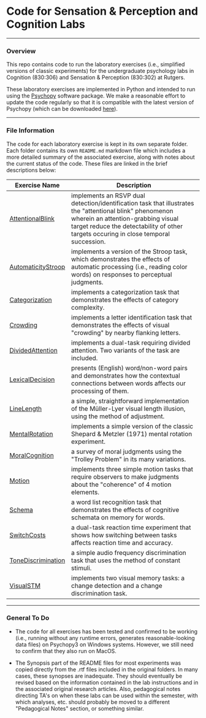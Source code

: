 # Code for Sensation & Perception and Cognition Labs
-----
### Overview

This repo contains code to run the laboratory exercises (i.e., simplified versions of classic experiments) for the undergraduate psychology labs in Cognition (830:306) and Sensation & Perception (830:302) at Rutgers.

These laboratory exercises are implemented in Python and intended to run using the [Psychopy](https://www.psychopy.org/) software package. We make a reasonable effort to update the code regularly so that it is compatible with the latest version of Psychopy (which can be downloaded [here](https://github.com/psychopy/psychopy/releases)).

-----
### File Information

The code for each laboratory exercise is kept in its own separate folder. Each folder contains its own `README.md` markdown file which includes a more detailed summary of the associated exercise, along with notes about the current status of the code. These files are linked in the brief descriptions below:

Exercise Name | Description
---------- | ----------------------------------------------------------------------------------------
[AttentionalBlink](AttentionalBlink/AttentionalBlink-README.md) | implements an RSVP dual detection/identification task that illustrates the "attentional blink" phenomenon wherein an attention-grabbing visual target reduce the detectability of other targets occuring in close temporal succession.
[AutomaticityStroop](AutomaticityStroop/Stroop-README.md) | implements a version of the Stroop task, which demonstrates the effects of automatic processing (i.e., reading color words) on responses to perceptual judgments.
[Categorization](Categorization/Categorization-README.md) | implements a categorization task that demonstrates the effects of category complexity.
[Crowding](Crowding/Crowding-README.md) | implements a letter identification task that demonstrates the effects of visual "crowding" by nearby flanking letters.
[DividedAttention](DividedAttention/DividedAttention-README.md) | implements a dual-task requiring divided attention. Two variants of the task are included.
[LexicalDecision](LexicalDecision/LexicalDecision-README.md) | presents (English) word/non-word pairs and demonstrates how the contextual connections between words affects our processing of them.
[LineLength](LineLength/LineLength-README.md) | a simple, straightforward implementation of the Müller-Lyer visual length illusion, using the method of adjustment.
[MentalRotation](MentalRotation/MentalRotation-README.md) | implements a simple version of the classic Shepard & Metzler (1971) mental rotation experiment.
[MoralCognition](MoralCognition/MoralCognition-README.md) | a survey of moral judgments using the "Trolley Problem" in its many variations.
[Motion](Motion/Motion-README.md) | implements three simple motion tasks that require observers to make judgments about the "coherence" of 4 motion elements.
[Schema](Schema/Schema-README.md) | a word list recognition task that demonstrates the effects of cognitive schemata on memory for words.
[SwitchCosts](SwitchCosts/SwitchCosts-README.md) | a dual-task reaction time experiment that shows how switching between tasks affects reaction time and accuracy.
[ToneDiscrimination](ToneDiscrimination/ToneDiscrimination-README.md) | a simple audio frequency discrimination task that uses the method of constant stimuli.
[VisualSTM](VisualSTM/VisualSTM-README.md) | implements two visual memory tasks: a change detection and a change discrimination task.
-----

### General To Do

- The code for all exercises has been tested and confirmed to be working (i.e., 
running without any runtime errors, generates reasonable-looking data files) on 
Psychopy3 on Windows systems. However, we still need to confirm that they also 
run on MacOS.

- The Synopsis part of the README files for most experiments was copied directly
from the .rtf files included in the original folders. In many cases, these 
synopses are inadequate. They should eventually be revised based on the
information contained in the lab instructions and in the associated original 
research articles. Also, pedagogical notes directing TA's on when these labs can 
be used within the semester, with which analyses, etc. should probably be moved
to a different "Pedagogical Notes" section, or something similar.
